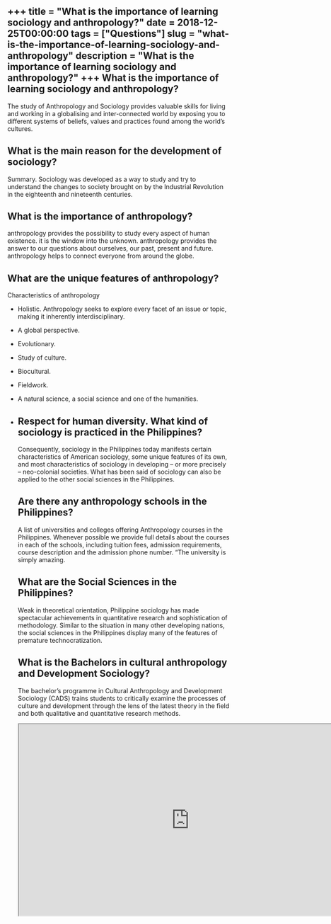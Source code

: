 +++
title = "What is the importance of learning sociology and anthropology?"
date = 2018-12-25T00:00:00
tags = ["Questions"]
slug = "what-is-the-importance-of-learning-sociology-and-anthropology"
description = "What is the importance of learning sociology and anthropology?"
+++
What is the importance of learning sociology and anthropology?
--------------------------------------------------------------

The study of Anthropology and Sociology provides valuable skills for living and working in a globalising and inter-connected world by exposing you to different systems of beliefs, values and practices found among the world’s cultures.

What is the main reason for the development of sociology?
---------------------------------------------------------

Summary. Sociology was developed as a way to study and try to understand the changes to society brought on by the Industrial Revolution in the eighteenth and nineteenth centuries.

What is the importance of anthropology?
---------------------------------------

anthropology provides the possibility to study every aspect of human existence. it is the window into the unknown. anthropology provides the answer to our questions about ourselves, our past, present and future. anthropology helps to connect everyone from around the globe.

What are the unique features of anthropology?
---------------------------------------------

Characteristics of anthropology

- Holistic. Anthropology seeks to explore every facet of an issue or topic, making it inherently interdisciplinary.
- A global perspective.
- Evolutionary.
- Study of culture.
- Biocultural.
- Fieldwork.
- A natural science, a social science and one of the humanities.
- Respect for human diversity. What kind of sociology is practiced in the Philippines?
    -------------------------------------------------------
    
    Consequently, sociology in the Philippines today manifests certain characteristics of American sociology, some unique features of its own, and most characteristics of sociology in developing – or more precisely – neo-colonial societies. What has been said of sociology can also be applied to the other social sciences in the Philippines.
    
    Are there any anthropology schools in the Philippines?
    ------------------------------------------------------
    
    A list of universities and colleges offering Anthropology courses in the Philippines. Whenever possible we provide full details about the courses in each of the schools, including tuition fees, admission requirements, course description and the admission phone number. “The university is simply amazing.
    
    What are the Social Sciences in the Philippines?
    ------------------------------------------------
    
    Weak in theoretical orientation, Philippine sociology has made spectacular achievements in quantitative research and sophistication of methodology. Similar to the situation in many other developing nations, the social sciences in the Philippines display many of the features of premature technocratization.
    
    What is the Bachelors in cultural anthropology and Development Sociology?
    -------------------------------------------------------------------------
    
    The bachelor’s programme in Cultural Anthropology and Development Sociology (CADS) trains students to critically examine the processes of culture and development through the lens of the latest theory in the field and both qualitative and quantitative research methods.
    
    <iframe allow="accelerometer; autoplay; clipboard-write; encrypted-media; gyroscope; picture-in-picture" allowfullscreen="" class="__youtube_prefs__  epyt-is-override  no-lazyload" data-no-lazy="1" data-origheight="433" data-origwidth="770" data-skipgform_ajax_framebjll="" height="433" id="_ytid_16163" loading="lazy" src="https://www.youtube.com/embed/kix32ZcMr4k?enablejsapi=1&autoplay=0&cc_load_policy=0&cc_lang_pref=&iv_load_policy=1&loop=0&modestbranding=0&rel=1&fs=1&playsinline=0&autohide=2&theme=dark&color=red&controls=1&" title="YouTube player" width="770"></iframe>